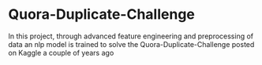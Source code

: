 # Quora-Duplicate-Challenge
In this project, through advanced feature engineering and preprocessing of data an nlp model is trained to solve the Quora-Duplicate-Challenge posted on Kaggle a couple of years ago
